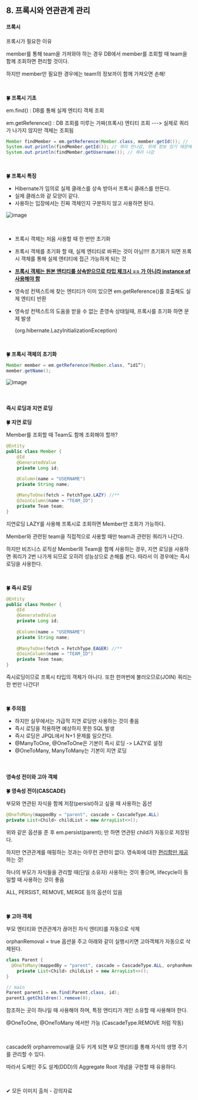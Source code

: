 ## 8. 프록시와 연관관계 관리

#### 프록시

프록시가 필요한 이유

member를 통해 team을 가져와야 하는 경우 DB에서 member를 조회할 때 team을 함께 조회하면 편리할 것이다.

하지만 member만 필요한 경우에는 team의 정보까이 함께 가져오면 손해!

<br/>

**🍀 프록시 기초**

em.find() : DB를 통해 실제 엔티티 객체 조회

em.getReference() : DB 조회를 미루는 가짜(프록시) 엔티티 조회 ---> 실제로 쿼리가 나가지 않지만 객체는 조회됨

```java
Member findMember = em.getReference(Member.class, member.getId()); // 쿼리 안나감
System.out.println(findMember.getId()); // 쿼리 안나감, 위에 정보 있기 때문에
System.out.println(findMember.getUsername()); // 쿼리 나감
```

<br/>

**🍀 프록시 특징**

* Hibernate가 임의로 실제 클래스를 상속 받아서 프록시 클래스를 만든다.
* 실제 클래스와 겉 모양이 같다.
* 사용하는 입장에서는 진짜 객체인지 구분하지 않고 사용하면 된다.

![image](https://user-images.githubusercontent.com/64277114/188796245-52083c10-a545-4d15-aa3f-dd5c652ae3f4.png)

<br/>

* 프록시 객체는 처음 사용할 때 한 번만 초기화

* 프록시 객체를 초기화 할 때, 실제 엔티티로 바뀌는 것이 아님!!!! 초기화가 되면 프록시 객체를 통해 실제 엔티티에 접근 가능하게 되는 것

* **<u>프록시 객체는 원본 엔티티를 상속받으므로 타입 체크시 == 가 아니라 instance of 사용해야 함</u>**

* 영속성 컨텍스트에 찾는 엔티티가 이미 있으면 em.getReference()를 호출해도 실제 엔티티 반환

* 영속성 컨텍스트의 도움을 받을 수 없는 준영속 상태일때, 프록시를 초기화 하면 문제 발생

  (org.hibernate.LazyInitializationException)

<br/>

**🍀 프록시 객체의 초기화**

```java
Member member = em.getReference(Member.class, “id1”);
member.getName();
```

![image](https://user-images.githubusercontent.com/64277114/188796384-f51a64a8-68f3-4577-bbc4-40094ac07b20.png)

<br/>

#### 즉시 로딩과 지연 로딩

**🍀 지연 로딩**

Member를 조회할 때 Team도 함께 조회해야 할까?

```java
@Entity
public class Member {
	@Id
	@GeneratedValue
	private Long id;
	
    @Column(name = "USERNAME")
	private String name;

    @ManyToOne(fetch = FetchType.LAZY) //**
	@JoinColumn(name = "TEAM_ID")
	private Team team;
}
```

지연로딩 LAZY를 사용해 프록시로 조회하면 Member만 조회가 가능하다.

Member와 관련된 team을 직접적으로 사용할 때만 team과 관련된 쿼리가 나간다.

하지만 비즈니스 로직상 Member와 Team을 함께 사용하는 경우, 지연 로딩을 사용하면 쿼리가 2번 나가게 되므로 오히려 성능상으로 손해를 본다. 따라서 이 경우에는 즉시 로딩을 사용한다.

<br/>

**🍀 즉시 로딩**

```java
@Entity
public class Member {
    @Id
    @GeneratedValue
    private Long id;
    
    @Column(name = "USERNAME")
    private String name;
    
    @ManyToOne(fetch = FetchType.EAGER) //**
    @JoinColumn(name = "TEAM_ID")
    private Team team;
}
```

즉시로딩이므로 프록시 타입의 객체가 아니다. 또한 한꺼번에 불러오므로(JOIN) 쿼리는 한 번만 나간다!

<br/>

**🍀 주의점**

* 하지만 실무에서는 가급적 지연 로딩만 사용하는 것이 좋음
* 즉시 로딩을 적용하면 예상하지 못한 SQL 발생
* 즉시 로딩은 JPQL에서 N+1 문제를 일으킨다.
* @ManyToOne, @OneToOne은 기본이 즉시 로딩 -> LAZY로 설정
* @OneToMany, ManyToMany는 기본이 지연 로딩

<br/>

#### 영속성 전이와 고아 객체

**🍀 영속성 전이(CASCADE)**

부모와 연관된 자식을 함께 저장(persist)하고 싶을 때 사용하는 옵션

```java
@OneToMany(mappedBy = "parent", cascade = CascadeType.ALL)
private List<Child> childList = new ArrayList<>();
```

위와 같은 옵션을 준 후 em.persist(parent); 만 하면 연관된 child가 자동으로 저장된다.

하지만 연관관계를 매핑하는 것과는 아무런 관련이 없다. 영속화에 대한 <u>편리함만 제공</u>하는 것!

하나의 부모가 자식들을 관리할 때(단일 소유자) 사용하는 것이 좋으며, lifecycle이 동일할 때 사용하는 것이 좋음

ALL, PERSIST, REMOVE, MERGE 등의 옵션이 있음

<br/>

**🍀 고아 객체**

부모 엔티티와 연관관계가 끊어진 자식 엔티티를 자동으로 삭제

orphanRemoval = true 옵션을 주고 아래와 같이 실행시키면 고아객체가 자동으로 삭제된다.

```java
class Parent {
  @OneToMany(mappedBy = "parent", cascade = CascadeType.ALL, orphanRemoval = true )
	private List<Child> childList = new ArrayList<>();
}

// main
Parent parent1 = em.find(Parent.class, id); 
parent1.getChildren().remove(0);
```

참조하는 곳이 하나일 때 사용해야 하며, 특정 엔티티가 개인 소유할 때 사용해야 한다.

@OneToOne, @OneToMany 에서만 가능 (CascadeType.REMOVE 처럼 작동)

<br/>

cascade와 orphanremoval을 모두 키게 되면 부모 엔티티를 통해 자식의 생명 주기를 관리할 수 있다.

따라서 도메인 주도 설계(DDD)의 Aggregate Root 개념을 구현할 때 유용하다.

<br/>

✔ 모든 이미지 출처 - 강의자료